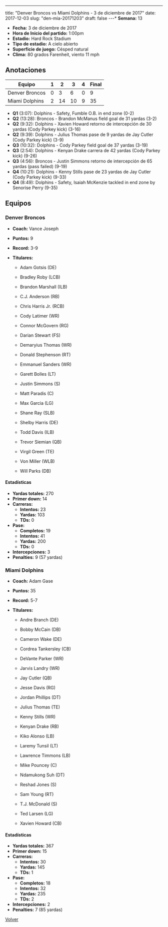 ---
title: "Denver Broncos vs Miami Dolphins - 3 de diciembre de 2017"
date: 2017-12-03
slug: "den-mia-20171203"
draft: false
---* **Semana:** 13
* **Fecha:** 3 de diciembre de 2017
* **Hora de Inicio del partido:** 1:00pm
* **Estadio:** Hard Rock Stadium
* **Tipo de estadio:** A cielo abierto
* **Superficie de juego:** Césped natural
* **Clima:** 80 grados Farenheit, viento 11 mph




## Anotaciones
| Equipo | 1 | 2 | 3 | 4 | Final |
|--------|---|---|---|---|-------|
| Denver Broncos  | 0 | 3 | 6 | 0  | 9 |
| Miami Dolphins  | 2 | 14 | 10 | 9  | 35 |
* **Q1** (3:07): Dolphins - Safety, Fumble O.B. in end zone (0-2)
* **Q2** (13:28): Broncos - Brandon McManus field goal de 31 yardas (3-2)
* **Q2** (9:32): Dolphins - Xavien Howard retorno de intercepción de 30 yardas (Cody Parkey kick) (3-16)
* **Q2** (9:39): Dolphins - Julius Thomas pase de 9 yardas de Jay Cutler (Cody Parkey kick) (3-9)
* **Q3** (10:32): Dolphins - Cody Parkey field goal de 37 yardas (3-19)
* **Q3** (2:54): Dolphins - Kenyan Drake carrera de 42 yardas (Cody Parkey kick) (9-26)
* **Q3** (4:56): Broncos - Justin Simmons retorno de intercepción de 65 yardas (pass failed) (9-19)
* **Q4** (10:21): Dolphins - Kenny Stills pase de 23 yardas de Jay Cutler (Cody Parkey kick) (9-33)
* **Q4** (8:49): Dolphins - Safety, Isaiah McKenzie tackled in end zone by Senorise Perry (9-35)


## Equipos


### Denver Broncos
* **Coach:** Vance Joseph
* **Puntos:** 9
* **Record:** 3-9
* **Titulares:** 

  * Adam Gotsis (DE) 

  * Bradley Roby (LCB) 

  * Brandon Marshall (ILB) 

  * C.J. Anderson (RB) 

  * Chris Harris Jr. (RCB) 

  * Cody Latimer (WR) 

  * Connor McGovern (RG) 

  * Darian Stewart (FS) 

  * Demaryius Thomas (WR) 

  * Donald Stephenson (RT) 

  * Emmanuel Sanders (WR) 

  * Garett Bolles (LT) 

  * Justin Simmons (S) 

  * Matt Paradis (C) 

  * Max Garcia (LG) 

  * Shane Ray (SLB) 

  * Shelby Harris (DE) 

  * Todd Davis (ILB) 

  * Trevor Siemian (QB) 

  * Virgil Green (TE) 

  * Von Miller (WLB) 

  * Will Parks (DB) 

#### Estadísticas
* **Yardas totales:** 270
* **Primer down:** 14
* **Carreras:**
  * **Intentos:** 23
  * **Yardas:** 103
  * **TDs:** 0
* **Pase:**
  * **Completos:** 19
  * **Intentos:** 41
  * **Yardas:** 200
  * **TDs:** 0
* **Intercepciones:** 3
* **Penalties:** 9 (57 yardas)

### Miami Dolphins
* **Coach:** Adam Gase
* **Puntos:** 35
* **Record:** 5-7
* **Titulares:** 

  * Andre Branch (DE) 

  * Bobby McCain (DB) 

  * Cameron Wake (DE) 

  * Cordrea Tankersley (CB) 

  * DeVante Parker (WR) 

  * Jarvis Landry (WR) 

  * Jay Cutler (QB) 

  * Jesse Davis (RG) 

  * Jordan Phillips (DT) 

  * Julius Thomas (TE) 

  * Kenny Stills (WR) 

  * Kenyan Drake (RB) 

  * Kiko Alonso (LB) 

  * Laremy Tunsil (LT) 

  * Lawrence Timmons (LB) 

  * Mike Pouncey (C) 

  * Ndamukong Suh (DT) 

  * Reshad Jones (S) 

  * Sam Young (RT) 

  * T.J. McDonald (S) 

  * Ted Larsen (LG) 

  * Xavien Howard (CB) 

#### Estadísticas
* **Yardas totales:** 367
* **Primer down:** 15
* **Carreras:**
  * **Intentos:** 30
  * **Yardas:** 145
  * **TDs:** 1
* **Pase:**
  * **Completos:** 18
  * **Intentos:** 32
  * **Yardas:** 235
  * **TDs:** 2
* **Intercepciones:** 2
* **Penalties:** 7 (85 yardas)


[Volver](/historia/2017)
